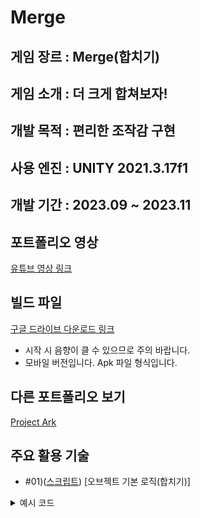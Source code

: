 Merge
===


게임 장르 : Merge(합치기)
---

게임 소개 : 
더 크게 합쳐보자!
---


개발 목적 : 편리한 조작감 구현
---

사용 엔진 : UNITY 2021.3.17f1
---


개발 기간 : 2023.09 ~ 2023.11
---


포트폴리오 영상
---
[유튜브 영상 링크](링크예정)


빌드 파일
---
[구글 드라이브 다운로드 링크](https://drive.google.com/file/d/1JRSGiZR3P5XjKuaMydYr0ob5zu1n1pqp/view?usp=drive_link)

* 시작 시 음향이 클 수 있으므로 주의 바랍니다.
* 모바일 버전입니다. Apk 파일 형식입니다.

다른 포트폴리오 보기
---
[Project Ark](https://github.com/Nocha13/Ark_2DPortfolio.git)

주요 활용 기술
---
* #01)([스크립트](https://github.com/Nocha13/Merge_2DPortfolio/blob/main/Merge/Assets/02.Code/InGame/Merge.cs#L123)) [오브젝트 기본 로직(합치기)]
<details>
<summary>예시 코드</summary>
  
```csharp
public void 함수 이름()
{
    void OnCollisionStay2D(Collision2D coll)
    {
        if(coll.gameObject.tag == "Merge")
        {
            Merge other = coll.gameObject.GetComponent<Merge>();

            if(level == other.level && !isMerge && !other.isMerge && level < 7)
            {//Start Merge
                float myX = transform.position.x;
                float myY = transform.position.y;
                float otherX = other.transform.position.x;
                float otherY = other.transform.position.y;

                //아래 있을 때
                //동일 높일 때, 오른쪽, 왼쪽에 있을 때
                if(myY < otherY || (myY == otherY && myX > otherX && myX < otherX))
                {//상대방 숨기기
                    other.Hide(transform.position);
                    LevelUp();
                }
            }
        }
    }
}
```

</details>
